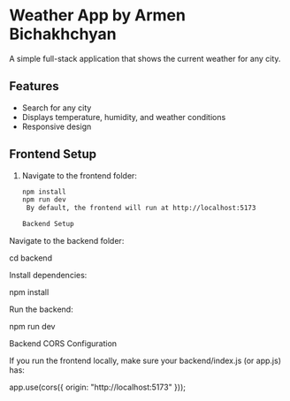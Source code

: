 # Weather App by Armen Bichakhchyan

A simple full-stack application that shows the current weather for any city.

## Features
- Search for any city
- Displays temperature, humidity, and weather conditions
- Responsive design

## Frontend Setup
1. Navigate to the frontend folder:
   ```bash
   npm install
   npm run dev
    By default, the frontend will run at http://localhost:5173 

   Backend Setup

Navigate to the backend folder:

cd backend


Install dependencies:

npm install


Run the backend:

npm run dev

Backend CORS Configuration

If you run the frontend locally, make sure your backend/index.js (or app.js) has:

app.use(cors({
    origin: "http://localhost:5173"
}));
